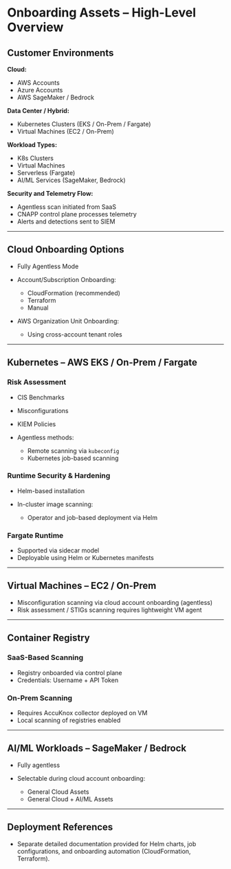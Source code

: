 # Onboarding Assets – High-Level Overview

## Customer Environments

**Cloud:**

- AWS Accounts
- Azure Accounts
- AWS SageMaker / Bedrock

**Data Center / Hybrid:**

- Kubernetes Clusters (EKS / On-Prem / Fargate)
- Virtual Machines (EC2 / On-Prem)

**Workload Types:**

- K8s Clusters
- Virtual Machines
- Serverless (Fargate)
- AI/ML Services (SageMaker, Bedrock)

**Security and Telemetry Flow:**

- Agentless scan initiated from SaaS
- CNAPP control plane processes telemetry
- Alerts and detections sent to SIEM

---

## Cloud Onboarding Options

- Fully Agentless Mode
- Account/Subscription Onboarding:

  - CloudFormation (recommended)
  - Terraform
  - Manual

- AWS Organization Unit Onboarding:

  - Using cross-account tenant roles

---

## Kubernetes – AWS EKS / On-Prem / Fargate

### Risk Assessment

- CIS Benchmarks
- Misconfigurations
- KIEM Policies
- Agentless methods:

  - Remote scanning via `kubeconfig`
  - Kubernetes job-based scanning

### Runtime Security & Hardening

- Helm-based installation
- In-cluster image scanning:

  - Operator and job-based deployment via Helm

### Fargate Runtime

- Supported via sidecar model
- Deployable using Helm or Kubernetes manifests

---

## Virtual Machines – EC2 / On-Prem

- Misconfiguration scanning via cloud account onboarding (agentless)
- Risk assessment / STIGs scanning requires lightweight VM agent

---

## Container Registry

### SaaS-Based Scanning

- Registry onboarded via control plane
- Credentials: Username + API Token

### On-Prem Scanning

- Requires AccuKnox collector deployed on VM
- Local scanning of registries enabled

---

## AI/ML Workloads – SageMaker / Bedrock

- Fully agentless
- Selectable during cloud account onboarding:

  - General Cloud Assets
  - General Cloud + AI/ML Assets

---

## Deployment References

- Separate detailed documentation provided for Helm charts, job configurations, and onboarding automation (CloudFormation, Terraform).
